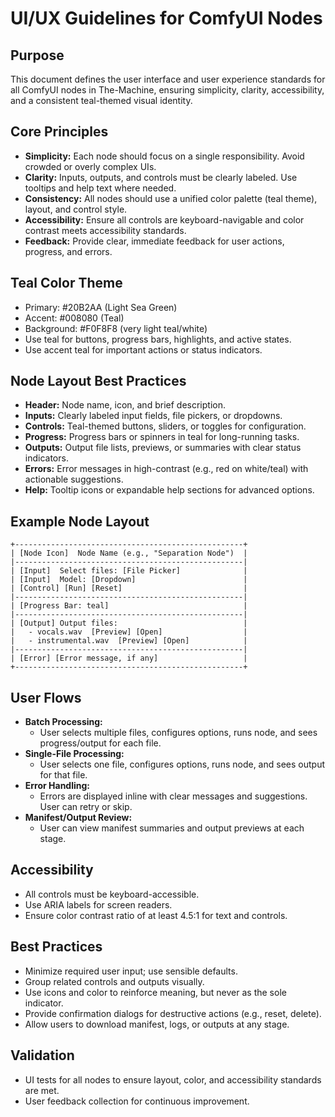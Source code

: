 # UI/UX Guidelines for ComfyUI Nodes

## Purpose
This document defines the user interface and user experience standards for all ComfyUI nodes in The-Machine, ensuring simplicity, clarity, accessibility, and a consistent teal-themed visual identity.

## Core Principles
- **Simplicity:** Each node should focus on a single responsibility. Avoid crowded or overly complex UIs.
- **Clarity:** Inputs, outputs, and controls must be clearly labeled. Use tooltips and help text where needed.
- **Consistency:** All nodes should use a unified color palette (teal theme), layout, and control style.
- **Accessibility:** Ensure all controls are keyboard-navigable and color contrast meets accessibility standards.
- **Feedback:** Provide clear, immediate feedback for user actions, progress, and errors.

## Teal Color Theme
- Primary: #20B2AA (Light Sea Green)
- Accent: #008080 (Teal)
- Background: #F0F8F8 (very light teal/white)
- Use teal for buttons, progress bars, highlights, and active states.
- Use accent teal for important actions or status indicators.

## Node Layout Best Practices
- **Header:** Node name, icon, and brief description.
- **Inputs:** Clearly labeled input fields, file pickers, or dropdowns.
- **Controls:** Teal-themed buttons, sliders, or toggles for configuration.
- **Progress:** Progress bars or spinners in teal for long-running tasks.
- **Outputs:** Output file lists, previews, or summaries with clear status indicators.
- **Errors:** Error messages in high-contrast (e.g., red on white/teal) with actionable suggestions.
- **Help:** Tooltip icons or expandable help sections for advanced options.

## Example Node Layout
```
+---------------------------------------------------+
| [Node Icon]  Node Name (e.g., "Separation Node")  |
|---------------------------------------------------|
| [Input]  Select files: [File Picker]              |
| [Input]  Model: [Dropdown]                        |
| [Control] [Run] [Reset]                           |
|---------------------------------------------------|
| [Progress Bar: teal]                              |
|---------------------------------------------------|
| [Output] Output files:                            |
|   - vocals.wav  [Preview] [Open]                  |
|   - instrumental.wav  [Preview] [Open]            |
|---------------------------------------------------|
| [Error] [Error message, if any]                   |
+---------------------------------------------------+
```

## User Flows
- **Batch Processing:**
  - User selects multiple files, configures options, runs node, and sees progress/output for each file.
- **Single-File Processing:**
  - User selects one file, configures options, runs node, and sees output for that file.
- **Error Handling:**
  - Errors are displayed inline with clear messages and suggestions. User can retry or skip.
- **Manifest/Output Review:**
  - User can view manifest summaries and output previews at each stage.

## Accessibility
- All controls must be keyboard-accessible.
- Use ARIA labels for screen readers.
- Ensure color contrast ratio of at least 4.5:1 for text and controls.

## Best Practices
- Minimize required user input; use sensible defaults.
- Group related controls and outputs visually.
- Use icons and color to reinforce meaning, but never as the sole indicator.
- Provide confirmation dialogs for destructive actions (e.g., reset, delete).
- Allow users to download manifest, logs, or outputs at any stage.

## Validation
- UI tests for all nodes to ensure layout, color, and accessibility standards are met.
- User feedback collection for continuous improvement. 